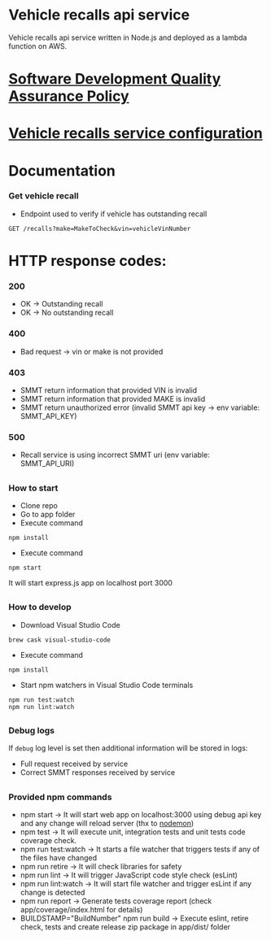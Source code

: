 # Vehicle recalls api service
Vehicle recalls api service written in Node.js and deployed as a lambda function on AWS.

# [Software Development Quality Assurance Policy](docs/NodejsDevQuality.md)

# [Vehicle recalls service configuration](docs/ServiceConfiguration.md)

# Documentation
### Get vehicle recall

* Endpoint used to verify if vehicle has outstanding recall
```
GET /recalls?make=MakeToCheck&vin=vehicleVinNumber
```

# HTTP response codes:
### 200
* OK -> Outstanding recall
* OK -> No outstanding recall

### 400
* Bad request -> vin or make is not provided

### 403
* SMMT return information that provided VIN is invalid
* SMMT return information that provided MAKE is invalid
* SMMT return unauthorized error (invalid SMMT api key -> env variable: SMMT_API_KEY)

### 500
* Recall service is using incorrect SMMT uri (env variable: SMMT_API_URI)

##
### How to start

* Clone repo
* Go to app folder
* Execute command
```
npm install
```
* Execute command
```
npm start
```

It will start express.js app on localhost port 3000

##
### How to develop

* Download Visual Studio Code
```
brew cask visual-studio-code
```
* Execute command
```
npm install
```
* Start npm watchers in Visual Studio Code terminals
```
npm run test:watch
npm run lint:watch
```

##
### Debug logs
If ``` debug ``` log level is set then additional information will be stored in logs:
* Full request received by service
* Correct SMMT responses received by service

##
### Provided npm commands
* npm start -> It will start web app on localhost:3000 using debug api key and any change will reload server (thx to [nodemon](https://github.com/remy/nodemon))
* npm test -> It will execute unit, integration tests and unit tests code coverage check.
* npm run test:watch -> It starts a file watcher that triggers tests if any of the files have changed
* npm run retire -> It will check libraries for safety
* npm run lint -> It will trigger JavaScript code style check (esLint)
* npm run lint:watch -> It will start file watcher and trigger esLint if any change is detected
* npm run report -> Generate tests coverage report (check app/coverage/index.html for details)
* BUILDSTAMP="BuildNumber" npm run build -> Execute eslint, retire check, tests and create release zip package in app/dist/ folder